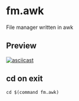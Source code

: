 # fm.awk

File manager written in awk

## Preview

[![asciicast](https://asciinema.org/a/jKftvrAUWtlXK17Nrh0sgAC82.svg)](https://asciinema.org/a/jKftvrAUWtlXK17Nrh0sgAC82)

## cd on exit

`cd $(command fm.awk)`
